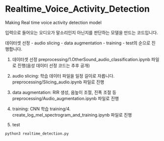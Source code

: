 # Realtime_Voice_Activity_Detection
Making Real time voice activity detection model

입력으로 들어오는 오디오가 말소리인지 아닌지를 판단하는 모델을 만드는 코드입니다.

데이터셋 선정 - audio slicing - data augmentation - training - test의 순으로 진행합니다.

1. 데이터셋 선정
preprocessing/1.OtherSound_audio_classification.ipynb 파일로 진행(음성 데이터 선정 코드는 추후 공개)

2. audio slicing: 학습 데이터 파일을 일정 길이로 자릅니다.
preprocessing/Slicing_audio.ipynb 파일로 진행

3. data augmentation: RIR 생성, 음높이 조절, 진폭 조절 등
preprocessing/Audio_augmentation.ipynb 파일로 진행

4. training: CNN 학습
training/4. create_log_mel_spectrogram_and_training.ipynb 파일로 진행

5. test
```
python3 realtime_detection.py
```

